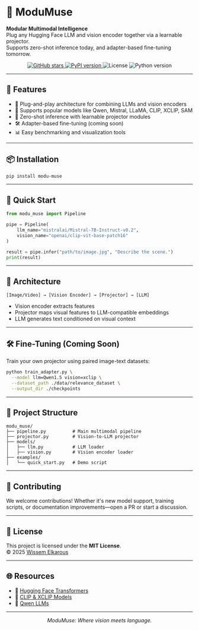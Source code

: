 
# 🧠 ModuMuse

**Modular Multimodal Intelligence**  
Plug any Hugging Face LLM and vision encoder together via a learnable projector.  
Supports zero-shot inference today, and adapter-based fine-tuning tomorrow.

<p align="center">
  <a href="https://github.com/ELkarousWissem/ModuMuse">
    <img src="https://img.shields.io/github/stars/ELkarousWissem/ModuMuse?style=social" alt="GitHub stars">
  </a>
  <a href="https://pypi.org/project/modu-muse/">
    <img src="https://img.shields.io/pypi/v/modu-muse?color=blue" alt="PyPI version">
  </a>
  <img src="https://img.shields.io/badge/license-MIT-green.svg" alt="License">
  <img src="https://img.shields.io/badge/python-3.8%2B-blue.svg" alt="Python version">
</p>

---

## 🚀 Features

- 🔌 Plug-and-play architecture for combining LLMs and vision encoders
- 🧠 Supports popular models like Qwen, Mistral, LLaMA, CLIP, XCLIP, SAM
- 🧪 Zero-shot inference with learnable projector modules
- 🛠️ Adapter-based fine-tuning (coming soon)
- 📊 Easy benchmarking and visualization tools

---

## 📦 Installation

```bash
pip install modu-muse
```

---

## 🧬 Quick Start

```python
from modu_muse import Pipeline

pipe = Pipeline(
    llm_name="mistralai/Mistral-7B-Instruct-v0.2",
    vision_name="openai/clip-vit-base-patch16"
)

result = pipe.infer("path/to/image.jpg", "Describe the scene.")
print(result)
```

---

## 🧠 Architecture

```text
[Image/Video] → [Vision Encoder] → [Projector] → [LLM]
```

- Vision encoder extracts features
- Projector maps visual features to LLM-compatible embeddings
- LLM generates text conditioned on visual context

---

## 🛠️ Fine-Tuning (Coming Soon)

Train your own projector using paired image-text datasets:

```bash
python train_adapter.py \
  --model llm=Qwen1.5 vision=xclip \
  --dataset_path ./data/relevance_dataset \
  --output_dir ./checkpoints
```

---

## 📁 Project Structure

```
modu_muse/
├── pipeline.py          # Main multimodal pipeline
├── projector.py         # Vision-to-LLM projector
├── models/
│   ├── llm.py           # LLM loader
│   ├── vision.py        # Vision encoder loader
├── examples/
│   └── quick_start.py   # Demo script
```

---

## 🤝 Contributing

We welcome contributions! Whether it's new model support, training scripts, or documentation improvements—open a PR or start a discussion.

---

## 📜 License

This project is licensed under the **MIT License**.  
© 2025 [Wissem Elkarous](https://github.com/ELkarousWissem)

---

## 🌐 Resources

- 🔗 [Hugging Face Transformers](https://huggingface.co/transformers/)
- 🔗 [CLIP & XCLIP Models](https://huggingface.co/models?search=clip)
- 🔗 [Qwen LLMs](https://huggingface.co/Qwen)

---

<p align="center">
  <em>ModuMuse: Where vision meets language.</em>
</p>
